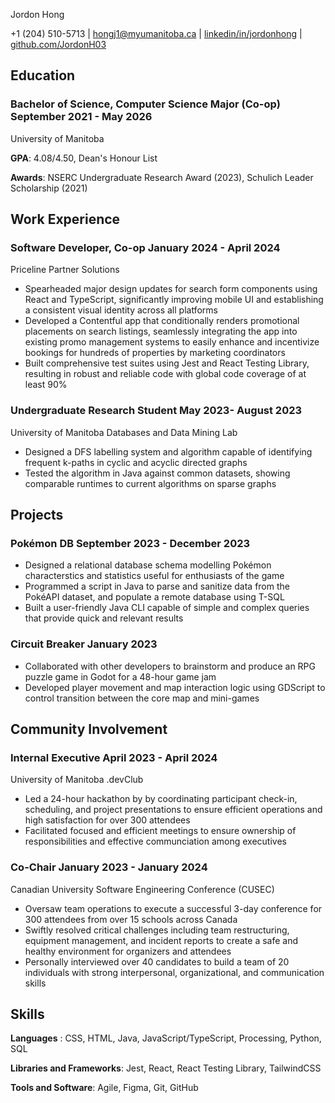 <link rel="stylesheet" type="text/css" href="resume.css">
<link rel="stylesheet" href="https://fonts.googleapis.com/css?family=Nunito">

<span class="name"> Jordon Hong </span>

<span class="info">

+1 (204) 510-5713 | <a href="mailto:hongj1@myumanitoba.ca" target="_blank">hongj1@myumanitoba.ca</a> | <a href="https://linkedin.com/in/jordonhong" target="_blank">linkedin/in/jordonhong</a> | <a href="https://github.com/JordonH03" target="_blank">github.com/JordonH03</a>

</span>

## Education

### Bachelor of Science, Computer Science Major (Co-op) <time> September 2021 - May 2026 </time>
<subheading> University of Manitoba </subheading>

**GPA**: 4.08/4.50, Dean's Honour List

**Awards**: NSERC Undergraduate Research Award (2023), Schulich Leader Scholarship (2021)

## Work Experience

### Software Developer, Co-op <time> January 2024 - April 2024 </time>
<subheading> Priceline Partner Solutions </subheading>

- Spearheaded major design updates for search form components using React and TypeScript, significantly improving mobile UI and establishing a consistent visual identity across all platforms
- Developed a Contentful app that conditionally renders promotional placements on search listings, seamlessly integrating the app into existing promo management systems to easily enhance and incentivize bookings for hundreds of properties by marketing coordinators
- Built comprehensive test suites using Jest and React Testing Library, resulting in robust and reliable code with global code coverage of at least 90%

### Undergraduate Research Student <time> May 2023- August 2023 </time>
<subheading> University of Manitoba Databases and Data Mining Lab </subheading>

- Designed a DFS labelling system and algorithm capable of identifying frequent k-paths in cyclic and acyclic directed graphs
- Tested the algorithm in Java against common datasets, showing comparable runtimes to current algorithms on sparse graphs

## Projects

### Pokémon DB <time> September 2023 - December 2023 </time>

- Designed a relational database schema modelling Pokémon characterstics and statistics useful for enthusiasts of the game
- Programmed a script in Java to parse and sanitize data from the PokéAPI dataset, and populate a remote database using T-SQL
- Built a user-friendly Java CLI capable of simple and complex queries that provide quick and relevant results

<!-- ### Music Player Interface <time> September 2023 - December 2023 </time>

- Designed and prototyped a music library in HTML, JavaScript, and TailwindCSS that allows users to search, queue, and play saved songs -->

### Circuit Breaker <time> January 2023 </time>

- Collaborated with other developers to brainstorm and produce an RPG puzzle game in Godot for a 48-hour game jam
- Developed player movement and map interaction logic using GDScript to control transition between the core map and mini-games

## Community Involvement

### Internal Executive <time> April 2023 - April 2024 </time>
<subheading> University of Manitoba .devClub </subheading>

- Led a 24-hour hackathon by by coordinating participant check-in, scheduling, and project presentations to ensure efficient operations and high satisfaction for over 300 attendees
- Facilitated focused and efficient meetings to ensure ownership of responsibilities and effective communciation among executives

### Co-Chair <time> January 2023 - January 2024 </time>
<subheading> Canadian University Software Engineering Conference (CUSEC) </subheading>

- Oversaw team operations to execute a successful 3-day conference for 300 attendees from over 15 schools across Canada
- Swiftly resolved critical challenges including team restructuring, equipment management, and incident reports to create a safe and healthy environment for organizers and attendees
- Personally interviewed over 40 candidates to build a team of 20 individuals with strong interpersonal, organizational, and communication skills

## Skills
**Languages** : CSS, HTML, Java, JavaScript/TypeScript, Processing, Python, SQL

**Libraries and Frameworks**: Jest, React, React Testing Library, TailwindCSS

**Tools and Software**: Agile, Figma, Git, GitHub